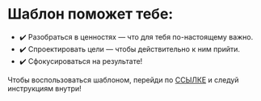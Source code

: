# Шаблон поможет тебе:

- ✔️ Разобраться в ценностях — что для тебя по-настоящему важно.  
- ✔️ Спроектировать цели — чтобы действительно к ним прийти.  
- ✔️ Сфокусироваться на результате!  

Чтобы воспользоваться шаблоном, перейди по [ССЫЛКЕ](https://miro.com/app/board/uXjVIyIvzW4=/?share_link_id=294892760353) и следуй инструкциям внутри!